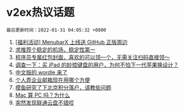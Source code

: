 # v2ex热议话题

`最后更新时间：2022-01-31 04:05:32 +0800`

1. [[福利活动] MenubarX 上线送 GitHub 正版周边](https://www.v2ex.com/t/831401)
1. [求推荐个稳定的机场，稳定性第一](https://www.v2ex.com/t/831414)
1. [程序员专属红包封面，喜欢的可以领一个，无需关注扫码直接领～](https://www.v2ex.com/t/831363)
1. [调查一下：买 iPad 的妙控键盘的用户，为何不怕下一代苹果换设计？](https://www.v2ex.com/t/831367)
1. [中文版的 wordle 来了](https://www.v2ex.com/t/831375)
1. [个人弄企业邮箱现在用哪个方便](https://www.v2ex.com/t/831369)
1. [摸鱼研究了下北京积分落户，请教些问题](https://www.v2ex.com/t/831378)
1. [Mac 算 PC 吗？为什么](https://www.v2ex.com/t/831434)
1. [突然发现联通云盘不错哎](https://www.v2ex.com/t/831382)

